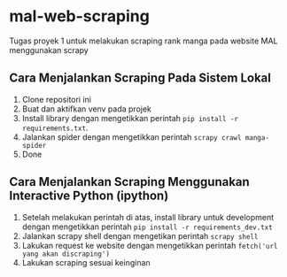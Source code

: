 # mal-web-scraping
Tugas proyek 1 untuk melakukan scraping rank manga pada website MAL menggunakan scrapy

## Cara Menjalankan Scraping Pada Sistem Lokal

1. Clone repositori ini
2. Buat dan aktifkan venv pada projek
3. Install library dengan mengetikkan perintah ```pip install -r requirements.txt```.
4. Jalankan spider dengan mengetikkan perintah ```scrapy crawl manga-spider```
5. Done

## Cara Menjalankan Scraping Menggunakan Interactive Python (ipython)

1. Setelah melakukan perintah di atas, install library untuk development dengan mengetikkan perintah ```pip install -r requirements_dev.txt```
2. Jalankan scrapy shell dengan mengetikan perintah ```scrapy shell```
3. Lakukan request ke website dengan mengetikkan perintah ```fetch('url yang akan discraping')```
4. Lakukan scraping sesuai keinginan
